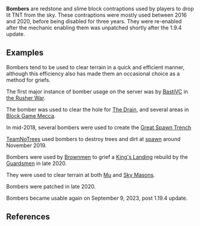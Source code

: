 **Bombers** are redstone and slime block contraptions used by players to drop lit TNT from the sky. These contraptions were mostly used between 2016 and 2020, before being disabled for three years. They were re-enabled after the mechanic enabling them was unpatched shortly after the 1.9.4 update.

## Examples
Bombers tend to be used to clear terrain in a quick and efficient manner, although this efficiency also has made them an occasional choice as a method for griefs.

The first major instance of bomber usage on the server was by [BastiVC](https://2b2t.miraheze.org/wiki/BastiVC) in [the Rusher War](https://2b2t.miraheze.org/wiki/The_Rusher_War).

The bomber was used to clear the hole for [The Drain](https://2b2t.miraheze.org/wiki/The_Drain), and several areas in [Block Game Mecca](https://2b2t.miraheze.org/wiki/Block_Game_Mecca).

In mid-2018, several bombers were used to create the [Great Spawn Trench](https://2b2t.miraheze.org/wiki/Great_Spawn_Trench)

[TeamNoTrees](https://2b2t.miraheze.org/wiki/TeamNoTrees) used bombers to destroy trees and dirt at [spawn](https://2b2t.miraheze.org/wiki/Spawn) around November 2019.

Bombers were used by [Brownmen](https://2b2t.miraheze.org/wiki/Brownmen) to grief a [King's Landing](https://2b2t.miraheze.org/wiki/King%27s_Landing) rebuild by the [Guardsmen](https://2b2t.miraheze.org/wiki/Guardsmen) in late 2020.

They were used to clear terrain at both [Mu](https://2b2t.miraheze.org/wiki/Mu) and [Sky Masons](https://2b2t.miraheze.org/wiki/Sky_Masons).

Bombers were patched in late 2020.

Bombers became usable again on September 9, 2023, post 1.19.4 update.

## References
<br />